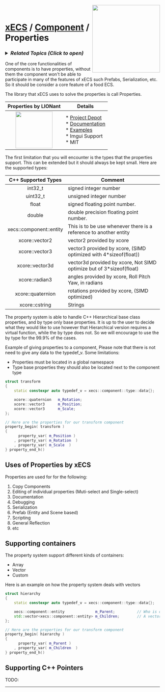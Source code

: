 <img src="https://i.imgur.com/TyjrCTS.jpg" align="right" width="220px" /><br>
# [xECS](xecs.md) / [Component](xecs_component.md) / Properties

<h3><details><summary><i><b>Related Topics </b>(Click to open)</i></summary>
* [Component Serialization](xecs_component_typedef_serialization.md)
* [Scene entity references](ecs_scene_entity_references.md)
* [Scene Ranges](xecs_scene_ranges.md)
* [Scene file format, details about entities](xecs_scene_serialization_entity.md)
</details></h3>

One of the core functionalities of components is to have properties, without them the component won't be able to participate in many of the features of xECS such Prefabs, Serialization, etc. So it should be consider a core feature of a food ECS. 

The library that xECS uses to solve the properties is call Properties.

| Properties by LIONant | Details |
|:----:|---|
| <img src="https://i.imgur.com/GfJb3sQ.jpg" width="120px" /> | * [Project Depot](https://gitlab.com/LIONant/properties)<br>* [Documentation](https://gitlab.com/LIONant/properties/blob/master/docs/Documentation.md)<br>* [Examples](https://gitlab.com/LIONant/properties/-/blob/master/src/Examples/Examples.h)<br>* Imgui Support<br> * MIT

The first limitation that you will encounter is the types that the properties support. This can be extended but it should always be kept small. Here are the supported types:

| C++ Supported Types     | Comment |
|:-----------------------:|---------|
| int32_t                 | signed integer number |
| uint32_t                | unsigned integer number |
| float                   | signed floating point number. |
| double                  | double precision floating point number. |
| xecs::component::entity | This is to be use whenever there is a reference to another entity |
| xcore::vector2          | vector2 provided by xcore |
| xcore::vector3          | vector3 provided by xcore, (SIMD optimized with 4*sizeof(float)) |
| xcore::vector3d         | vector3d provided by xcore, Not SIMD optimize but of 3*sizeof(float) |
| xcore::radian3          | angles provided by xcore, Roll Pitch Yaw, in radians |
| xcore::quaternion       | rotations provided by xcore, (SIMD optimized) |
| xcore::cstring          | Strings |

The property system is able to handle C++ Hierarchical base class properties, and by type only base properties. It is up to the user to decide what they would like to use however that Hierarchical version requires a virtual function, while the by type does not. So we will encourage to use the by type for the 99.9% of the cases.

Example of giving properties to a component, Please note that there is not need to give any data to the typedef_v. Some limitations:
* Properties must be located in a global namespace
* Type base properties they should also be located next to the component type
~~~cpp
struct transform
{
    static constexpr auto typedef_v = xecs::component::type::data{};

    xcore::quaternion   m_Rotation;
    xcore::vector3      m_Position;
    xcore::vector3      m_Scale;
};

// Here are the properties for our transform component
property_begin( transform )
{
      property_var( m_Position )
    , property_var( m_Rotation  )
    , property_var( m_Scale  )
} property_end_h()
~~~

## Uses of Properties by xECS

Properties are used for for the following:

1. Copy Components
2. Editing of individual properties (Muti-select and Single-select)
3. Documentation
4. Debugging
5. Serialization 
6. Prefab (Entity and Scene based)
7. Scripting
8. General Reflection
9. etc


## Supporting containers

The property system support different kinds of containers:

* Array
* Vector
* Custom

Here is an example on how the property system deals with vectors
~~~cpp
struct hierarchy
{
    static constexpr auto typedef_v = xecs::component::type::data{};

    xecs::component::entity              m_Parent;          // Who is our parent entity?
    std::vector<xecs::component::entity> m_Children;        // A vector with all our children entities 
};

// Here are the properties for our transform component
property_begin( hierarchy )
{
      property_var( m_Parent )
    , property_var( m_Children  )
} property_end_h()
~~~

## Supporting C++ Pointers

TODO:

---
